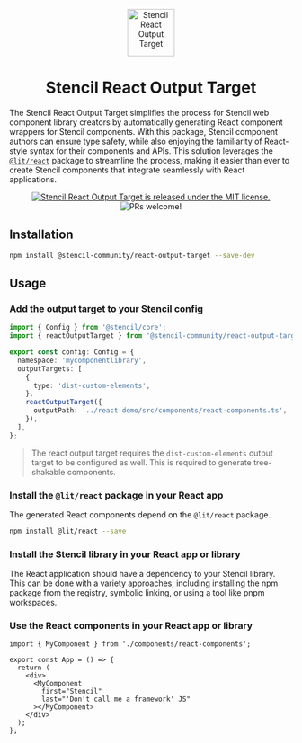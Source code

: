 <p align="center">
  <a href="#">
    <img alt="Stencil React Output Target" src="https://github.com/sean-perkins/stencil-react-output-target/blob/main/.github/logo.png?raw=true" width="84" />
  </a>
</p>

<h1 align="center">
  Stencil React Output Target
</h1>

<p align="center">

The Stencil React Output Target simplifies the process for Stencil web component library creators by automatically generating React component wrappers for Stencil components. With this package, Stencil component authors can ensure type safety, while also enjoying the familiarity of React-style syntax for their components and APIs. This solution leverages the [`@lit/react`](https://www.npmjs.com/package/@lit/react) package to streamline the process, making it easier than ever to create Stencil components that integrate seamlessly with React applications.

</p>

<p align="center">
  <a href="https://github.com/sean-perkins/stencil-react-output-target/blob/main/LICENSE">
    <img src="https://img.shields.io/badge/license-MIT-blue.svg" alt="Stencil React Output Target is released under the MIT license." />
  </a>
  <img src="https://img.shields.io/badge/PRs-welcome-brightgreen.svg" alt="PRs welcome!" />
</p>

## Installation

```bash
npm install @stencil-community/react-output-target --save-dev
```

## Usage

### Add the output target to your Stencil config

```ts
import { Config } from '@stencil/core';
import { reactOutputTarget } from '@stencil-community/react-output-target';

export const config: Config = {
  namespace: 'mycomponentlibrary',
  outputTargets: [
    {
      type: 'dist-custom-elements',
    },
    reactOutputTarget({
      outputPath: '../react-demo/src/components/react-components.ts',
    }),
  ],
};
```

> The react output target requires the `dist-custom-elements` output target to be configured as well. This is required to generate tree-shakable components.

### Install the `@lit/react` package in your React app

The generated React components depend on the `@lit/react` package.

```bash
npm install @lit/react --save
```

### Install the Stencil library in your React app or library

The React application should have a dependency to your Stencil library. This can be done with a variety approaches, including installing the npm package from the registry, symbolic linking, or using a tool like pnpm workspaces.

### Use the React components in your React app or library

```tsx
import { MyComponent } from './components/react-components';

export const App = () => {
  return (
    <div>
      <MyComponent
        first="Stencil"
        last="'Don't call me a framework' JS"
      ></MyComponent>
    </div>
  );
};
```
